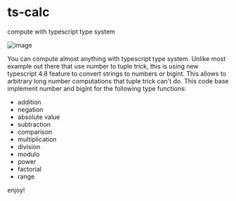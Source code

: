 # ts-calc
compute with typescript type system

![image](https://user-images.githubusercontent.com/633115/191343386-25f854d8-bdb3-43ba-9837-5a48d7ee5e77.png)


You can compute almost anything with typescript type system.
Unlike most example out there that use number to tuple trick, this is using new typescript 4.8 feature to convert strings to numbers or bigint.
This allows to arbitrary long number computations that tuple trick can't do.
This code base implement number and bigint for the following type functions:  
- addition
- negation
- absolute value
- subtraction
- comparison
- multiplication
- division
- modulo
- power
- factorial
- range

enjoy!
